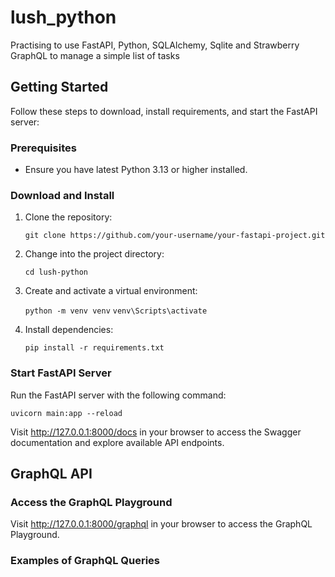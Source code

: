 # lush_python
Practising to use FastAPI, Python, SQLAlchemy, Sqlite and Strawberry GraphQL to manage a simple list of tasks

## Getting Started

Follow these steps to download, install requirements, and start the FastAPI server:

### Prerequisites

- Ensure you have latest Python 3.13 or higher installed.

### Download and Install

1. Clone the repository:

   ```git clone https://github.com/your-username/your-fastapi-project.git```

2. Change into the project directory:

   ```cd lush-python```

3. Create and activate a virtual environment:

   ```python -m venv venv```
   ```venv\Scripts\activate```

4. Install dependencies:

   ```pip install -r requirements.txt```
   
### Start FastAPI Server

Run the FastAPI server with the following command:

   ```uvicorn main:app --reload```

Visit http://127.0.0.1:8000/docs in your browser to access the Swagger documentation and explore available API endpoints.

## GraphQL API

### Access the GraphQL Playground

Visit http://127.0.0.1:8000/graphql in your browser to access the GraphQL Playground.

### Examples of GraphQL Queries
